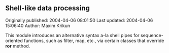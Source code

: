 ## Shell-like data processing

Originally published: 2004-04-06 08:01:50
Last updated: 2004-04-06 15:06:40
Author: Maxim Krikun

This module introduces an alternative syntax a-la shell pipes for sequence-oriented functions, such as filter, map, etc., via certain classes that override __ror__ method.
